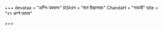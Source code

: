 +++
devataa = "अग्निः पवमानः"
RShiH = "शतं वैखानसाः"
ChandaH = "गायत्री"
title = "२१ अग्ने पवस्व"

+++
